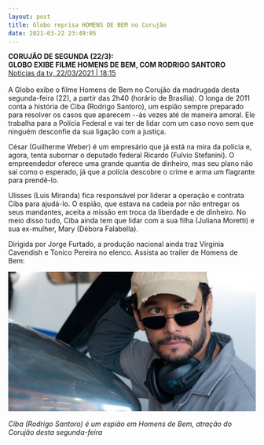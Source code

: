 ```yaml
---
layout: post
title: Globo reprisa HOMENS DE BEM no Corujão
date: 2021-03-22 23:49:05
---
```

**CORUJÃO DE SEGUNDA (22/3):**\
**GLOBO EXIBE FILME HOMENS DE BEM, COM RODRIGO SANTORO**\
[Noticias da tv, 22/03/2021 | 18:15](https://noticiasdatv.uol.com.br/noticia/filmes-na-tv/corujao-de-segunda-223-globo-exibe-filme-homens-de-bem-com-rodrigo-santoro-53638)\
\
A Globo exibe o filme Homens de Bem no Corujão da madrugada desta segunda-feira (22), a partir das 2h40 (horário de Brasília). O longa de 2011 conta a história de Ciba (Rodrigo Santoro), um espião sempre preparado para resolver os casos que aparecem --às vezes até de maneira amoral. Ele trabalha para a Polícia Federal e vai ter de lidar com um caso novo sem que ninguém desconfie da sua ligação com a justiça.

César (Guilherme Weber) é um empresário que já está na mira da polícia e, agora, tenta subornar o deputado federal Ricardo (Fulvio Stefanini). O empreendedor oferece uma grande quantia de dinheiro, mas seu plano não sai como o esperado, já que a polícia descobre o crime e arma um flagrante para prendê-lo.

Ulisses (Luis Miranda) fica responsável por liderar a operação e contrata Ciba para ajudá-lo. O espião, que estava na cadeia por não entregar os seus mandantes, aceita a missão em troca da liberdade e de dinheiro. No meio disso tudo, Ciba ainda tem que lidar com a sua filha (Juliana Moretti) e sua ex-mulher, Mary (Débora Falabella).

Dirigida por Jorge Furtado, a produção nacional ainda traz Virginia Cavendish e Tonico Pereira no elenco. Assista ao trailer de Homens de Bem:

![](/uploads/hdb-oculos.jpg "Rodrigo Santoro de boné, olhando por cima dos óculos escuros, com um fone pendurado no pescoço")

*Ciba (Rodrigo Santoro) é um espião em Homens de Bem, atração do Corujão desta segunda-feira*